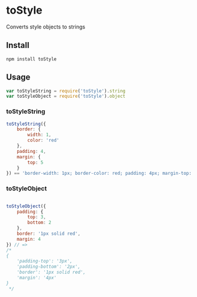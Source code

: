 toStyle
=======

Converts style objects to strings

## Install

```npm install toStyle```

## Usage

```js
var toStyleString = require('toStyle').string
var toStyleObject = require('toStyle').object
```

### toStyleString

```js
toStyleString({
    border: {
        width: 1,
        color: 'red'
    },
    padding: 4,
    margin: {
        top: 5
    }
}) == 'border-width: 1px; border-color: red; padding: 4px; margin-top: 5px;'
```

### toStyleObject
```js

toStyleObject({
    padding: {
        top: 3,
        bottom: 2
    },
    border: '1px solid red',
    margin: 4
}) // =>
/*
{
    'padding-top': '3px',
    'padding-bottom': '2px',
    'border': '1px solid red',
    'margin': '4px'
}
 */
```



